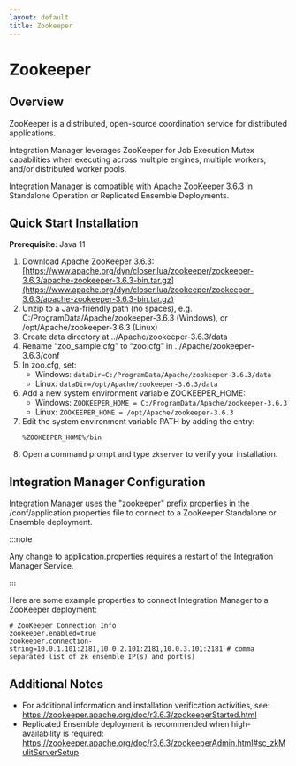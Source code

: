 ```yaml
---
layout: default
title: Zookeeper
---
```

# Zookeeper

## Overview

ZooKeeper is a distributed, open-source coordination service for distributed applications. 

Integration Manager leverages ZooKeeper for Job Execution Mutex capabilities when executing across multiple engines, multiple workers, and/or distributed worker pools.

Integration Manager is compatible with Apache ZooKeeper 3.6.3 in Standalone Operation or Replicated Ensemble Deployments.

## Quick Start Installation

**Prerequisite**: Java 11

1. Download Apache ZooKeeper 3.6.3: [https://www.apache.org/dyn/closer.lua/zookeeper/zookeeper-3.6.3/apache-zookeeper-3.6.3-bin.tar.gz](https://www.apache.org/dyn/closer.lua/zookeeper/zookeeper-3.6.3/apache-zookeeper-3.6.3-bin.tar.gz)
2. Unzip to a Java-friendly path (no spaces), e.g. C:/ProgramData/Apache/zookeeper-3.6.3 (Windows), or /opt/Apache/zookeeper-3.6.3 (Linux)
3. Create data directory at ../Apache/zookeeper-3.6.3/data
4. Rename “zoo_sample.cfg” to “zoo.cfg” in ../Apache/zookeeper-3.6.3/conf
5. In zoo.cfg, set:
   * Windows: ```dataDir=C:/ProgramData/Apache/zookeeper-3.6.3/data```
   * Linux: ```dataDir=/opt/Apache/zookeeper-3.6.3/data```
6. Add a new system environment variable ZOOKEEPER_HOME:
   * Windows: ```ZOOKEEPER_HOME = C:/ProgramData/Apache/zookeeper-3.6.3```
   * Linux: ```ZOOKEEPER_HOME = /opt/Apache/zookeeper-3.6.3```
7. Edit the system environment variable PATH by adding the entry:
   ```
   %ZOOKEEPER_HOME%/bin
   ```
8.  Open a command prompt and type ```zkserver``` to verify your installation.

## Integration Manager Configuration

Integration Manager uses the "zookeeper" prefix properties in the /conf/application.properties file to connect to a ZooKeeper Standalone or Ensemble deployment.

:::note

   Any change to application.properties requires a restart of the Integration Manager Service.

:::

Here are some example properties to connect Integration Manager to a ZooKeeper deployment:
```
# ZooKeeper Connection Info
zookeeper.enabled=true
zookeeper.connection-string=10.0.1.101:2181,10.0.2.101:2181,10.0.3.101:2181 # comma separated list of zk ensemble IP(s) and port(s)
```

## Additional Notes

* For additional information and installation verification activities, see: https://zookeeper.apache.org/doc/r3.6.3/zookeeperStarted.html
* Replicated Ensemble deployment is recommended when high-availability is required: https://zookeeper.apache.org/doc/r3.6.3/zookeeperAdmin.html#sc_zkMulitServerSetup
